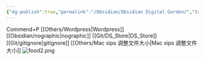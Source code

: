 ```yaml
---
{"dg-publish":true,"permalink":"/Obsidian/Obsidian Digital Garden/","tags":["garden","rednote","gardenEntry"],"created":"2025-02-28T15:55:00.215+08:00","updated":"2025-03-18T23:21:36.030+08:00"}
---
```


Commend+P
[[Others/Wordpress\|Wordpress]]
[[Obsidian/nographic\|nographic]]
[[Git/DS_Store\|DS_Store]]
[[Git/gitignore\|gitignore]]
[[Others/Mac sips 调整文件大小\|Mac sips 调整文件大小]]
![food2.png](/img/user/Obsidian/food2.png)